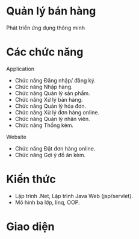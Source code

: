 # Quản lý bán hàng
Phát triển ứng dụng thông minh
# Các chức năng
Application
-	Chức năng Đăng nhập/ đăng ký.
-	Chức năng Nhập hàng.
-	Chức năng Quản lý sản phẩm.
-	Chức năng Xử lý bán hàng.
-	Chức năng Quản lý hóa đơn.
-	Chức năng Xử lý đơn hàng online.
-	Chức năng Quản lý nhân viên.
-	Chức năng Thống kèm.

Website
-	Chức năng Đặt đơn hàng online.
-	Chức năng Gợi ý đồ ăn kèm.

# Kiến thức
- Lập trình .Net, Lập trình Java Web (jsp/servlet).
- Mô hình ba lớp, linq, OOP.
# Giao diện


